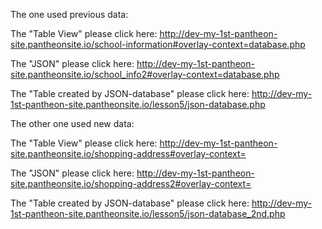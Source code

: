 The one used previous data:

The "Table View" please click here: http://dev-my-1st-pantheon-site.pantheonsite.io/school-information#overlay-context=database.php

The "JSON" please click here: http://dev-my-1st-pantheon-site.pantheonsite.io/school_info2#overlay-context=database.php

The "Table created by JSON-database" please click here: http://dev-my-1st-pantheon-site.pantheonsite.io/lesson5/json-database.php


The other one used new data:

The "Table View" please click here: http://dev-my-1st-pantheon-site.pantheonsite.io/shopping-address#overlay-context=

The "JSON" please click here: http://dev-my-1st-pantheon-site.pantheonsite.io/shopping-address2#overlay-context=

The "Table created by JSON-database" please click here: http://dev-my-1st-pantheon-site.pantheonsite.io/lesson5/json-database_2nd.php
